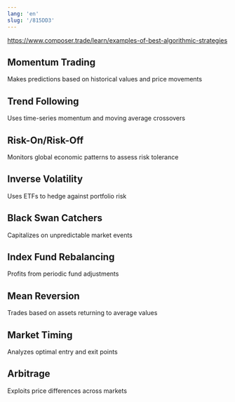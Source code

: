 ```yaml
---
lang: 'en'
slug: '/815DD3'
---
```


https://www.composer.trade/learn/examples-of-best-algorithmic-strategies

## Momentum Trading

Makes predictions based on historical values and price movements

## Trend Following

Uses time-series momentum and moving average crossovers

## Risk-On/Risk-Off

Monitors global economic patterns to assess risk tolerance

## Inverse Volatility

Uses ETFs to hedge against portfolio risk

## Black Swan Catchers

Capitalizes on unpredictable market events

## Index Fund Rebalancing

Profits from periodic fund adjustments

## Mean Reversion

Trades based on assets returning to average values

## Market Timing

Analyzes optimal entry and exit points

## Arbitrage

Exploits price differences across markets
